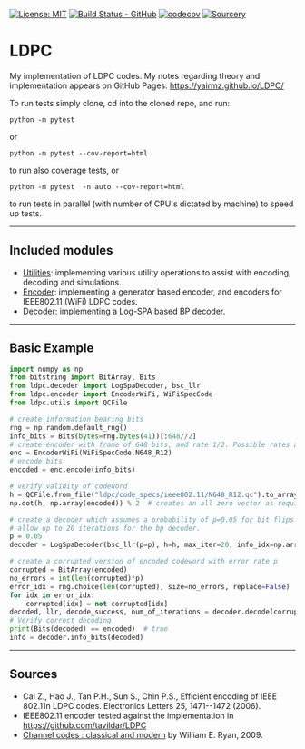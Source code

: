 [![License: MIT](https://img.shields.io/badge/License-MIT-yellow.svg)](https://opensource.org/licenses/MIT)
[![Build Status - GitHub](https://github.com/YairMZ/LDPC/actions/workflows/python-app.yml/badge.svg)](https://github.com/YairMZ/LDPC/actions/workflows/python-app.yml/badge.svg)
[![codecov](https://codecov.io/gh/YairMZ/LDPC/branch/main/graph/badge.svg?token=2RR3afDfeD)](https://codecov.io/gh/YairMZ/LDPC)
[![Sourcery](https://img.shields.io/badge/Sourcery-enabled-brightgreen)](https://sourcery.ai)
# LDPC
My implementation of LDPC codes.
My notes regarding theory and implementation appears on GitHub Pages: https://yairmz.github.io/LDPC/  

To run tests simply clone, cd into the cloned repo, and run:
```shell
python -m pytest
```
or
```shell
python -m pytest --cov-report=html
```
to run also coverage tests, or
```shell
python -m pytest  -n auto --cov-report=html
```
to run tests in parallel (with number of CPU's dictated by machine) to speed up tests.

-----
## Included modules
 - [Utilities](ldpc/utils/README.md): implementing various utility operations to assist with encoding, decoding and 
simulations.
 - [Encoder](ldpc/encoder/README.md): implementing a generator based encoder, and encoders for IEEE802.11 (WiFi) LDPC codes.
 - [Decoder](ldpc/decoder/README.md): implementing a Log-SPA based BP decoder.

-----

## Basic Example
```python
import numpy as np
from bitstring import BitArray, Bits
from ldpc.decoder import LogSpaDecoder, bsc_llr
from ldpc.encoder import EncoderWiFi, WiFiSpecCode
from ldpc.utils import QCFile

# create information bearing bits
rng = np.random.default_rng()
info_bits = Bits(bytes=rng.bytes(41))[:648//2]
# create encoder with frame of 648 bits, and rate 1/2. Possible rates and frame sizes are per the ieee802.11n spec.
enc = EncoderWiFi(WiFiSpecCode.N648_R12)
# encode bits
encoded = enc.encode(info_bits)

# verify validity of codeword
h = QCFile.from_file("ldpc/code_specs/ieee802.11/N648_R12.qc").to_array()
np.dot(h, np.array(encoded)) % 2  # creates an all zero vector as required.

# create a decoder which assumes a probability of p=0.05 for bit flips by the channel
# allow up to 20 iterations for the bp decoder.
p = 0.05
decoder = LogSpaDecoder(bsc_llr(p=p), h=h, max_iter=20, info_idx=np.array([True]*324 + [False]*324))

# create a corrupted version of encoded codeword with error rate p
corrupted = BitArray(encoded)
no_errors = int(len(corrupted)*p)
error_idx = rng.choice(len(corrupted), size=no_errors, replace=False)
for idx in error_idx:
    corrupted[idx] = not corrupted[idx]
decoded, llr, decode_success, num_of_iterations = decoder.decode(corrupted)
# Verify correct decoding
print(Bits(decoded) == encoded)  # true
info = decoder.info_bits(decoded)

```
__________
## Sources
 - Cai Z., Hao J., Tan P.H., Sun S., Chin P.S., Efficient encoding of IEEE 802.11n LDPC codes. Electronics Letters 25, 
1471--1472 (2006).
 - IEEE802.11 encoder tested against the implementation in https://github.com/tavildar/LDPC
 - [Channel codes : classical and modern](https://www.cambridge.org/il/academic/subjects/engineering/communications-and-signal-processing/channel-codes-classical-and-modern)
by William E. Ryan, 2009.
  


